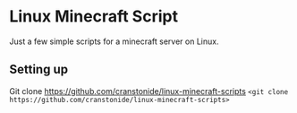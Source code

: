 # Linux Minecraft Script

Just a few simple scripts for a minecraft server on Linux.

## Setting up

Git clone https://github.com/cranstonide/linux-minecraft-scripts
`<git clone https://github.com/cranstonide/linux-minecraft-scripts>`
